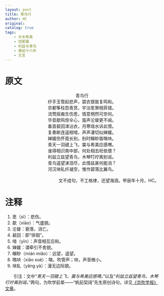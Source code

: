 ```yaml
---
layout: post
title: 青鸟行
author: HC
original: 
catalog: true
tags:
    - 伞木希美
    - 铠冢霙
    - 利兹与青鸟
    - 黄前十六年
    - 文言
---
```

# 原文
<center>青鸟行</center>

<center>纤手玉管起悲声，碧衣银笛复鸣和。</center>
<center>京都筝柱怨青冥，宇治笙箫相菲错。</center>
<center>流莺摇裔生伤思，情意惘然可奈何。</center>
<center>华音歊鸣惊伞心，笛声沦替更不闻。</center>
<center>垂首裴回涕沾衣，月寒瑶水诉此恨。</center>
<center>复奏断连遥相喑，声声凄切似婵媛。</center>
<center>婵媛伤怀竟长别，别时矊眇笛嗃吷。</center>
<center>青天一羽键上飞，霙与希美应感喟。</center>
<center>谁得相识南中部，何处相去衽依偎？</center>
<center>利兹立兹望青鸟，木琴叮咛离别谣。</center>
<center>青鸟遥望涕泪尽，此情兹甚何能消？</center>
<center>河汉坱轧纤凝‌空，惟作碧落比翼鸟。</center>
<br>
<div style="text-align:right">
    <span>文不成句，不工格律，还望海涵。甲辰年十月，HC。</span>
</div>

# 注释

1. 思（sì）：悲伤。
2. 歊（xiāo）：气盛貌。
3. 沦替：衰落，消亡。
4. 裴回：即“徘徊”。
5. 喑（yīn）：声音相互应和。
6. 婵媛：谓牵引不舍貌。
7. 矊眇（mián miǎo）：远望，遥望。
8. 嗃吷（xiāo xuè）：嗃，吹管声；吷，声音微小。
9. 坱轧（yǎng yà）：漫无边际貌。

&emsp;&emsp;引注：文中“*青天一羽键上飞，霙与希美应感喟。*”以及“*利兹立兹望青鸟，木琴叮咛离别谣。*”两句，为吹学前辈——“帆前契阔”先生原创诗句，详见[《京吹学报》文章](/2024/07/01/Euphoria&Frustrated/)。